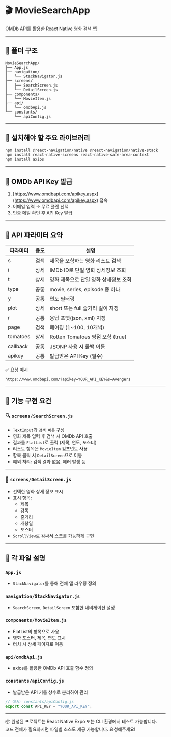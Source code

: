 # 🎬 MovieSearchApp

OMDb API를 활용한 React Native 영화 검색 앱

---

## 📁 폴더 구조

```
MovieSearchApp/
├── App.js
├── navigation/
│   └── StackNavigator.js
├── screens/
│   ├── SearchScreen.js
│   └── DetailScreen.js
├── components/
│   └── MovieItem.js
├── api/
│   └── omdbApi.js
└── constants/
    └── apiConfig.js
```

---

## 🔧 설치해야 할 주요 라이브러리

```bash
npm install @react-navigation/native @react-navigation/native-stack
npm install react-native-screens react-native-safe-area-context
npm install axios
```

---

## 🔐 OMDb API Key 발급

1. [https://www.omdbapi.com/apikey.aspx](https://www.omdbapi.com/apikey.aspx) 접속  
2. 이메일 입력 → 무료 플랜 선택  
3. 인증 메일 확인 후 API Key 발급  

---

## 🔑 API 파라미터 요약

| 파라미터 | 용도   | 설명                                                                 |
|----------|--------|----------------------------------------------------------------------|
| s        | 검색   | 제목을 포함하는 영화 리스트 검색                                     |
| i        | 상세   | IMDb ID로 단일 영화 상세정보 조회                                   |
| t        | 상세   | 영화 제목으로 단일 영화 상세정보 조회                               |
| type     | 공통   | movie, series, episode 중 하나                                       |
| y        | 공통   | 연도 필터링                                                          |
| plot     | 상세   | short 또는 full 줄거리 길이 지정                                     |
| r        | 공통   | 응답 포맷(json, xml) 지정                                            |
| page     | 검색   | 페이징 (1~100, 10개씩)                                               |
| tomatoes | 상세   | Rotten Tomatoes 평점 포함 (true)                                     |
| callback | 공통   | JSONP 사용 시 콜백 이름                                              |
| apikey   | 공통   | 발급받은 API Key (필수)                                              |

✅ 요청 예시  
```
https://www.omdbapi.com/?apikey=YOUR_API_KEY&s=Avengers
```

---

## 📲 기능 구현 요건

### 🔍 `screens/SearchScreen.js`

- `TextInput`과 `검색 버튼` 구성
- 영화 제목 입력 후 검색 시 OMDb API 호출
- 결과를 `FlatList`로 출력 (제목, 연도, 포스터)
- 리스트 항목은 `MovieItem` 컴포넌트 사용
- 항목 클릭 시 `DetailScreen`으로 이동
- 예외 처리: 검색 결과 없음, 에러 발생 등

---

### 📄 `screens/DetailScreen.js`

- 선택한 영화 상세 정보 표시
- 표시 항목:
  - 제목
  - 감독
  - 줄거리
  - 개봉일
  - 포스터
- `ScrollView`로 감싸서 스크롤 가능하게 구현

---

## 🧩 각 파일 설명

### `App.js`

- `StackNavigator`를 통해 전체 앱 라우팅 정의

### `navigation/StackNavigator.js`

- `SearchScreen`, `DetailScreen` 포함한 네비게이션 설정

### `components/MovieItem.js`

- FlatList의 항목으로 사용
- 영화 포스터, 제목, 연도 표시
- 터치 시 상세 페이지로 이동

### `api/omdbApi.js`

- axios를 활용한 OMDb API 호출 함수 정의

### `constants/apiConfig.js`

- 발급받은 API 키를 상수로 분리하여 관리

```js
// 예시: constants/apiConfig.js
export const API_KEY = "YOUR_API_KEY";
```

---

📦 완성된 프로젝트는 React Native Expo 또는 CLI 환경에서 테스트 가능합니다.  
코드 전체가 필요하시면 파일별 소스도 제공 가능합니다. 요청해주세요!
